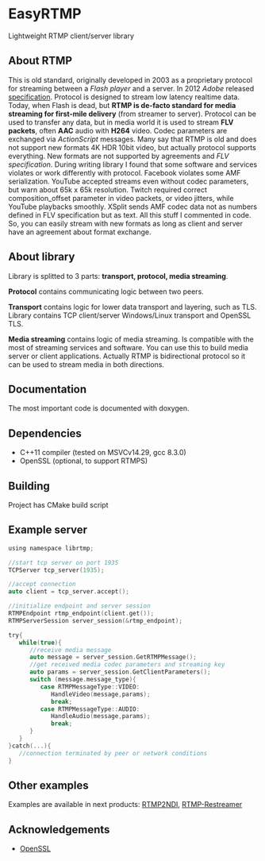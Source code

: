 # EasyRTMP
 Lightweight RTMP client/server library

## About RTMP
This is old standard, originally developed in 2003 as a proprietary protocol
for streaming between a *Flash player* and a server. In 2012 *Adobe* released
[specification](https://www.adobe.com/devnet/rtmp.html). Protocol is designed
to stream low latency realtime data. Today, when Flash is dead,
but **RTMP is de-facto standard for media streaming for first-mile delivery** (from
streamer to server). Protocol can be used to transfer any data, but in media world
it is used to stream **FLV packets**, often **AAC** audio with **H264** video. Codec parameters
are exchanged via *ActionScript* messages. Many say that RTMP is old and does not
support new formats 4K HDR 10bit video, but actually protocol supports everything.
New formats are not supported by agreements and *FLV specification*. During writing
library I found that some software and services violates or work differently with
protocol. Facebook violates some AMF serialization. YouTube accepted streams even
without codec parameters, but warn about 65k x 65k resolution. Twitch required
correct composition_offset parameter in video packets, or video jitters, while
YouTube playbacks smoothly. XSplit sends AMF codec data not as numbers defined
in FLV specification but as text. All this stuff I commented in code. So, you
can easily stream with new formats as long as client and server have an agreement
about format exchange.

## About library
Library is splitted to 3 parts: **transport, protocol, media streaming**.

**Protocol** contains communicating logic between two peers.

**Transport** contains logic for lower data transport and layering, such as TLS.
Library contains TCP client/server Windows/Linux transport and OpenSSL TLS.

**Media streaming** contains logic of media streaming. Is compatible with the most
of streaming services and software. You can use this to build media server or client
applications. Actually RTMP is bidirectional protocol so it can be used to stream
media in both directions.

## Documentation
The most important code is documented with doxygen.

## Dependencies
* C++11 compiler (tested on MSVCv14.29, gcc 8.3.0)
* OpenSSL (optional, to support RTMPS)

## Building
Project has CMake build script

## Example server

```C
using namespace librtmp;

//start tcp server on port 1935
TCPServer tcp_server(1935);

//accept connection
auto client = tcp_server.accept();

//initialize endpoint and server session
RTMPEndpoint rtmp_endpoint(client.get());
RTMPServerSession server_session(&rtmp_endpoint);

try{
   while(true){
      //receive media message
      auto message = server_session.GetRTMPMessage();
      //get received media codec parameters and streaming key
      auto params = server_session.GetClientParameters();
      switch (message.message_type){			
         case RTMPMessageType::VIDEO:
            HandleVideo(message,params);
            break;
         case RTMPMessageType::AUDIO:
            HandleAudio(message,params);
            break;
      }
   }
}catch(...){
   //connection terminated by peer or network conditions
}
```

## Other examples
Examples are available in next products: [RTMP2NDI](https://github.com/AlexanderBabansky/RTMP2NDI), [RTMP-Restreamer](https://github.com/AlexanderBabansky/RTMP-Restreamer)

## Acknowledgements
* [OpenSSL](https://www.openssl.org)
